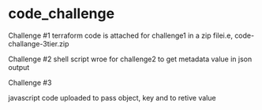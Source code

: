 # code_challenge

Challenge #1 
terraform code is attached for challenge1 in a zip filei.e, code-challange-3tier.zip

Challenge #2
shell script wroe for challenge2 to get metadata value in json output

Challenge #3

javascript code uploaded to pass object, key and to retive value


